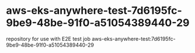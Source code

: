 # aws-eks-anywhere-test-7d6195fc-9be9-48be-91f0-a51054389440-29
repository for use with E2E test job aws-eks-anywhere-test:7d6195fc-9be9-48be-91f0-a51054389440-29
